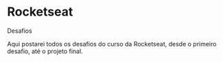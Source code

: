 # Rocketseat
Desafios

Aqui postarei todos os desafios do curso da Rocketseat, desde o primeiro desafio, até o projeto final.
